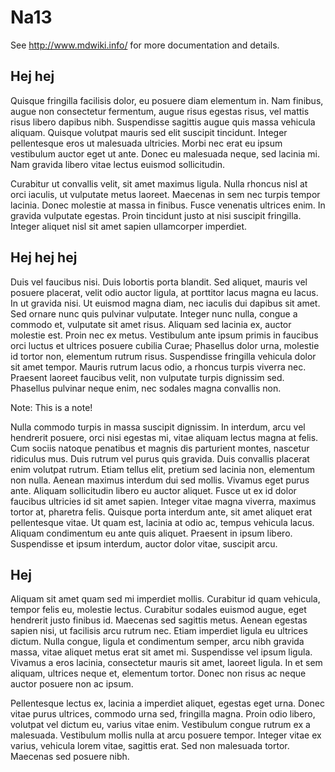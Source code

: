 # Na13

See http://www.mdwiki.info/ for more documentation and details.

## Hej hej

Quisque fringilla facilisis dolor, eu posuere diam elementum in. Nam finibus, augue non consectetur fermentum, augue risus egestas risus, vel mattis risus libero dapibus nibh. Suspendisse sagittis augue quis massa vehicula aliquam. Quisque volutpat mauris sed elit suscipit tincidunt. Integer pellentesque eros ut malesuada ultricies. Morbi nec erat eu ipsum vestibulum auctor eget ut ante. Donec eu malesuada neque, sed lacinia mi. Nam gravida libero vitae lectus euismod sollicitudin.

Curabitur ut convallis velit, sit amet maximus ligula. Nulla rhoncus nisl at orci iaculis, ut vulputate metus laoreet. Maecenas in sem nec turpis tempor lacinia. Donec molestie at massa in finibus. Fusce venenatis ultrices enim. In gravida vulputate egestas. Proin tincidunt justo at nisi suscipit fringilla. Integer aliquet nisl sit amet sapien ullamcorper imperdiet.

## Hej hej hej

Duis vel faucibus nisi. Duis lobortis porta blandit. Sed aliquet, mauris vel posuere placerat, velit odio auctor ligula, at porttitor lacus magna eu lacus. In ut gravida nisi. Ut euismod magna diam, nec iaculis dui dapibus sit amet. Sed ornare nunc quis pulvinar vulputate. Integer nunc nulla, congue a commodo et, vulputate sit amet risus. Aliquam sed lacinia ex, auctor molestie est. Proin nec ex metus. Vestibulum ante ipsum primis in faucibus orci luctus et ultrices posuere cubilia Curae; Phasellus dolor urna, molestie id tortor non, elementum rutrum risus. Suspendisse fringilla vehicula dolor sit amet tempor. Mauris rutrum lacus odio, a rhoncus turpis viverra nec. Praesent laoreet faucibus velit, non vulputate turpis dignissim sed. Phasellus pulvinar neque enim, nec sodales magna convallis non.

Note: This is a note!

Nulla commodo turpis in massa suscipit dignissim. In interdum, arcu vel hendrerit posuere, orci nisi egestas mi, vitae aliquam lectus magna at felis. Cum sociis natoque penatibus et magnis dis parturient montes, nascetur ridiculus mus. Duis rutrum vel purus quis gravida. Duis convallis placerat enim volutpat rutrum. Etiam tellus elit, pretium sed lacinia non, elementum non nulla. Aenean maximus interdum dui sed mollis. Vivamus eget purus ante. Aliquam sollicitudin libero eu auctor aliquet. Fusce ut ex id dolor faucibus ultricies id sit amet sapien. Integer vitae magna viverra, maximus tortor at, pharetra felis. Quisque porta interdum ante, sit amet aliquet erat pellentesque vitae. Ut quam est, lacinia at odio ac, tempus vehicula lacus. Aliquam condimentum eu ante quis aliquet. Praesent in ipsum libero. Suspendisse et ipsum interdum, auctor dolor vitae, suscipit arcu.


## Hej 

Aliquam sit amet quam sed mi imperdiet mollis. Curabitur id quam vehicula, tempor felis eu, molestie lectus. Curabitur sodales euismod augue, eget hendrerit justo finibus id. Maecenas sed sagittis metus. Aenean egestas sapien nisi, ut facilisis arcu rutrum nec. Etiam imperdiet ligula eu ultrices dictum. Nulla congue, ligula et condimentum semper, arcu nibh gravida massa, vitae aliquet metus erat sit amet mi. Suspendisse vel ipsum ligula. Vivamus a eros lacinia, consectetur mauris sit amet, laoreet ligula. In et sem aliquam, ultrices neque et, elementum tortor. Donec non risus ac neque auctor posuere non ac ipsum.

Pellentesque lectus ex, lacinia a imperdiet aliquet, egestas eget urna. Donec vitae purus ultrices, commodo urna sed, fringilla magna. Proin odio libero, volutpat vel dictum eu, varius vitae enim. Vestibulum congue rutrum ex a malesuada. Vestibulum mollis nulla at arcu posuere tempor. Integer vitae ex varius, vehicula lorem vitae, sagittis erat. Sed non malesuada tortor. Maecenas sed posuere nibh.


